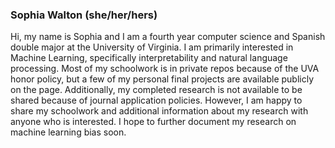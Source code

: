 ### Sophia Walton (she/her/hers)

Hi, my name is Sophia and I am a fourth year computer science and Spanish double major at the University of Virginia. I am primarily interested in Machine Learning, specifically interpretability and natural language processing. 
Most of my schoolwork is in private repos because of the UVA honor policy, but a few of my personal final projects are available publicly on the page. Additionally, my completed research is not available to be shared because of journal application policies. However, I am happy to share my schoolwork and additional information about my research with anyone who is interested.
I hope to further document my research on machine learning bias soon. 
